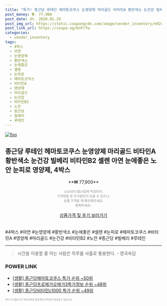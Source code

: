 ```yaml
--- 
title: "특가! 종근당 루테인 헤마토코쿠스 눈영양제 마리골드 비타민A 황반색소 눈건강 빌베리 비타민B2 셀렌 아연 눈..." 
post_money: ₩. 77,900 
post_date: dt. 2020.01.29 
post_img_url: https://static.coupangcdn.com/image/vendor_inventory/e92c/c980afc4ecbab86600bbedcb8886b26ca03b2defa71c631fe64ff0b77339.jpg 
post_link_url: https://coupa.ng/bnFrTw 
categories: 
  - vendor_inventory 
tags: 
  - 4박스 
  - 아연 
  - 눈영양제 
  - 황반색소 
  - 눈에좋은 
  - 셀렌 
  - 눈피로 
  - 헤마토코쿠스 
  - 비타민A 
  - 영양제 
  - 마리골드 
  - 눈건강 
  - 비타민B2 
  - 노안 
  - 종근당 
  - 빌베리 
  - 루테인 
--- 
```

[![foo](https://static.coupangcdn.com/image/vendor_inventory/e92c/c980afc4ecbab86600bbedcb8886b26ca03b2defa71c631fe64ff0b77339.jpg)](https://coupa.ng/bnFrTw) 

## 종근당 루테인 헤마토코쿠스 눈영양제 마리골드 비타민A 황반색소 눈건강 빌베리 비타민B2 셀렌 아연 눈에좋은 노안 눈피로 영양제, 4박스 
<p style="text-align: center;">**₩ 77,900**</p> 
<p style="text-align: center;"><span style="color: #898c8f; font-family: Georgia,Times,serif; font-size: 0.75em;">2020년01월29일에 작성되어, <br>가격변동 및 추가할인이 있을 수 있으니,<br> 상품 가격을 꼭!확인해주세요.<br>행복하세요~</span> 
</p>	 
<div markdown="0" style="text-align: center;"><a href="https://coupa.ng/bnFrTw" class="btn btn--success">상품가격 및 후기 보러가기</a></div> 
<br><br> 
  #4박스 #아연 #눈영양제 #황반색소 #눈에좋은 #셀렌 #눈피로 #헤마토코쿠스 #비타민A #영양제 #마리골드 #눈건강 #비타민B2 #노안 #종근당 #빌베리 #루테인 
<hr> 

> 시간을 이용할 줄 아는 사람은 하루를 사흘로 통용한다. - 영국속담 


### POWER LINK

* <a href="https://blog.naver.com/sakai111/221788546043" target="_blank"> [생활] 종근당헤마토코쿠스 특가 순위 ~50위</a>
* <a href="https://blog.naver.com/fasyy4321/221771297479" target="_blank"> [생활] 종근당프로메가오메가3특가정보 순위 ~48위</a>
* <a href="https://blog.naver.com/sakai111/221786535124" target="_blank"> [생활] 종근당비타민c1000 특가 순위 ~49위</a>

<span style="color: #898c8f; font-family: Georgia,Times,serif; font-size: 0.55em;">파트너스활동으로 작성자에게 일정액의 커미션이 제공될수 있습니다.</span> 
